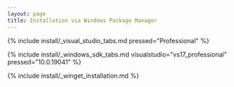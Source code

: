 ```yaml
---
layout: page
title: Installation via Windows Package Manager
---
```


{% include install/_visual_studio_tabs.md pressed="Professional"
%}

{% include install/_windows_sdk_tabs.md visualstudio="vs17_professional" pressed="10.0.19041" %}

{% include install/_winget_installation.md %}
